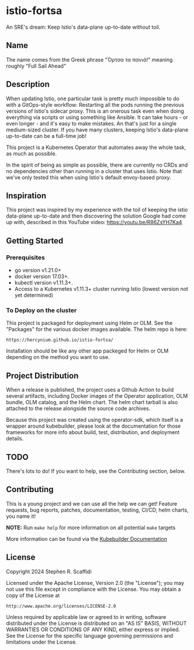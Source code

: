 # istio-fortsa

An SRE's dream: Keep Istio's data-plane up-to-date without toil.

## Name

The name comes from the Greek phrase "Όρτσα τα πανιά!" meaning roughly "Full Sail Ahead"

## Description

When updating Istio, one particular task is pretty much impossible to do with a GitOps-style
workflow: Restarting all the pods running the previous versions of Istio's sidecar proxy. This
is an onerous task even when doing everything via scripts or using something like Ansible. It
can take hours - or even longer - and it's easy to make mistakes. An that's just for a single
medium-sized cluster. If you have many clusters, keeping Istio's data-plane up-to-date can be
a full-time job!

This project is a Kubernetes Operator that automates away the whole task, as much as possible.

In the spirit of being as simple as possible, there are currently no CRDs and no dependencies
other than running in a cluster that uses Istio. Note that we've only tested this when using
Istio's default envoy-based proxy.

## Inspiration

This project was inspired by my experience with the toil of keeping the istio data-plane
up-to-date and then discovering the solution Google had come up with, described in this
YouTube video: https://youtu.be/R86ZsYH7Ka4

## Getting Started

### Prerequisites
- go version v1.21.0+
- docker version 17.03+.
- kubectl version v1.11.3+.
- Access to a Kubernetes v1.11.3+ cluster running Istio (lowest version not yet determined)

### To Deploy on the cluster

This project is packaged for deployment using Helm or OLM. See the "Packages" for the
various docker images available. The helm repo is here:

```
https://hercynium.github.io/istio-fortsa/
```

Installation should be like any other app packeged for Helm or OLM depending on the
method you want to use.

## Project Distribution

When a release is published, the project uses a Github Action to build several artifacts,
including Docker images of the Operator application, OLM bundle, OLM catalog, and the Helm
chart. The helm chart tarball is also attached to the release alongside the source code
archives.

Because this project was created using the operator-sdk, which itself is a wrapper around
kubebuilder, please look at the documentation for those frameworks for more info about
build, test, distribution, and deployment details.

## TODO

There's lots to do! If you want to help, see the Contributing section, below.

## Contributing

This is a young project and we can use all the help we can get! Feature requests, bug
reports, patches, documentation, testing, CI/CD, helm charts, you name it!

**NOTE:** Run `make help` for more information on all potential `make` targets

More information can be found via the [Kubebuilder Documentation](https://book.kubebuilder.io/introduction.html)

## License

Copyright 2024 Stephen R. Scaffidi

Licensed under the Apache License, Version 2.0 (the "License");
you may not use this file except in compliance with the License.
You may obtain a copy of the License at

    http://www.apache.org/licenses/LICENSE-2.0

Unless required by applicable law or agreed to in writing, software
distributed under the License is distributed on an "AS IS" BASIS,
WITHOUT WARRANTIES OR CONDITIONS OF ANY KIND, either express or implied.
See the License for the specific language governing permissions and
limitations under the License.
